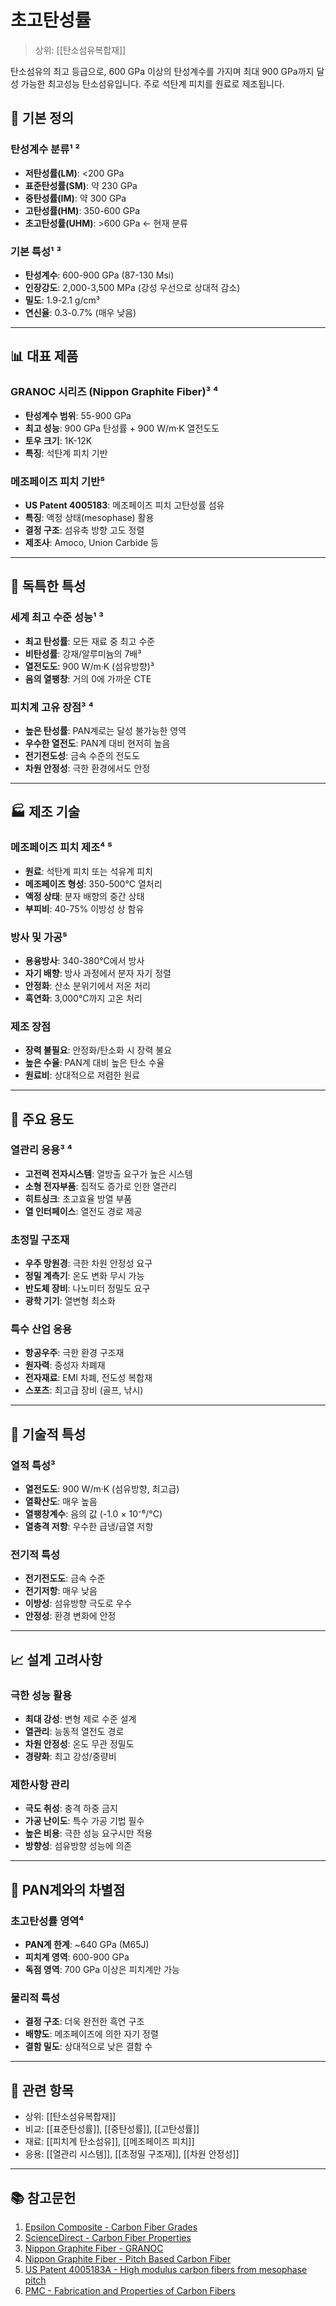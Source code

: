 # 초고탄성률

> 상위: [[탄소섬유복합재]]

탄소섬유의 최고 등급으로, 600 GPa 이상의 탄성계수를 가지며 최대 900 GPa까지 달성 가능한 최고성능 탄소섬유입니다. 주로 석탄계 피치를 원료로 제조됩니다.

## 🔩 기본 정의

### 탄성계수 분류¹ ²
- **저탄성률(LM)**: <200 GPa
- **표준탄성률(SM)**: 약 230 GPa
- **중탄성률(IM)**: 약 300 GPa
- **고탄성률(HM)**: 350-600 GPa
- **초고탄성률(UHM)**: >600 GPa ← 현재 분류

### 기본 특성¹ ³
- **탄성계수**: 600-900 GPa (87-130 Msi)
- **인장강도**: 2,000-3,500 MPa (강성 우선으로 상대적 감소)
- **밀도**: 1.9-2.1 g/cm³
- **연신율**: 0.3-0.7% (매우 낮음)

---

## 📊 대표 제품

### GRANOC 시리즈 (Nippon Graphite Fiber)³ ⁴
- **탄성계수 범위**: 55-900 GPa
- **최고 성능**: 900 GPa 탄성률 + 900 W/m·K 열전도도
- **토우 크기**: 1K-12K
- **특징**: 석탄계 피치 기반

### 메조페이즈 피치 기반⁵
- **US Patent 4005183**: 메조페이즈 피치 고탄성률 섬유
- **특징**: 액정 상태(mesophase) 활용
- **결정 구조**: 섬유축 방향 고도 정렬
- **제조사**: Amoco, Union Carbide 등

---

## 🎯 독특한 특성

### 세계 최고 수준 성능¹ ³
- **최고 탄성률**: 모든 재료 중 최고 수준
- **비탄성률**: 강재/알루미늄의 7배³
- **열전도도**: 900 W/m·K (섬유방향)³
- **음의 열팽창**: 거의 0에 가까운 CTE

### 피치계 고유 장점³ ⁴
- **높은 탄성률**: PAN계로는 달성 불가능한 영역
- **우수한 열전도**: PAN계 대비 현저히 높음
- **전기전도성**: 금속 수준의 전도도
- **차원 안정성**: 극한 환경에서도 안정

---

## 🏭 제조 기술

### 메조페이즈 피치 제조⁴ ⁵
- **원료**: 석탄계 피치 또는 석유계 피치
- **메조페이즈 형성**: 350-500°C 열처리
- **액정 상태**: 분자 배향의 중간 상태
- **부피비**: 40-75% 이방성 상 함유

### 방사 및 가공⁵
- **용융방사**: 340-380°C에서 방사
- **자기 배향**: 방사 과정에서 분자 자기 정렬
- **안정화**: 산소 분위기에서 저온 처리
- **흑연화**: 3,000°C까지 고온 처리

### 제조 장점
- **장력 불필요**: 안정화/탄소화 시 장력 불요
- **높은 수율**: PAN계 대비 높은 탄소 수율
- **원료비**: 상대적으로 저렴한 원료

---

## 🌟 주요 용도

### 열관리 응용³ ⁴
- **고전력 전자시스템**: 열방출 요구가 높은 시스템
- **소형 전자부품**: 집적도 증가로 인한 열관리
- **히트싱크**: 초고효율 방열 부품
- **열 인터페이스**: 열전도 경로 제공

### 초정밀 구조재
- **우주 망원경**: 극한 차원 안정성 요구
- **정밀 계측기**: 온도 변화 무시 가능
- **반도체 장비**: 나노미터 정밀도 요구
- **광학 기기**: 열변형 최소화

### 특수 산업 응용
- **항공우주**: 극한 환경 구조재
- **원자력**: 중성자 차폐재
- **전자재료**: EMI 차폐, 전도성 복합재
- **스포츠**: 최고급 장비 (골프, 낚시)

---

## 🔬 기술적 특성

### 열적 특성³
- **열전도도**: 900 W/m·K (섬유방향, 최고급)
- **열확산도**: 매우 높음
- **열팽창계수**: 음의 값 (-1.0 × 10⁻⁶/°C)
- **열충격 저항**: 우수한 급냉/급열 저항

### 전기적 특성
- **전기전도도**: 금속 수준
- **전기저항**: 매우 낮음
- **이방성**: 섬유방향 극도로 우수
- **안정성**: 환경 변화에 안정

---

## 📈 설계 고려사항

### 극한 성능 활용
- **최대 강성**: 변형 제로 수준 설계
- **열관리**: 능동적 열전도 경로
- **차원 안정성**: 온도 무관 정밀도
- **경량화**: 최고 강성/중량비

### 제한사항 관리
- **극도 취성**: 충격 하중 금지
- **가공 난이도**: 특수 가공 기법 필수
- **높은 비용**: 극한 성능 요구시만 적용
- **방향성**: 섬유방향 성능에 의존

---

## 🎯 PAN계와의 차별점

### 초고탄성률 영역⁴
- **PAN계 한계**: ~640 GPa (M65J)
- **피치계 영역**: 600-900 GPa
- **독점 영역**: 700 GPa 이상은 피치계만 가능

### 물리적 특성
- **결정 구조**: 더욱 완전한 흑연 구조
- **배향도**: 메조페이즈에 의한 자기 정렬
- **결함 밀도**: 상대적으로 낮은 결함 수

---

## 🔗 관련 항목
- 상위: [[탄소섬유복합재]]
- 비교: [[표준탄성률]], [[중탄성률]], [[고탄성률]]
- 재료: [[피치계 탄소섬유]], [[메조페이즈 피치]]
- 응용: [[열관리 시스템]], [[초정밀 구조재]], [[차원 안정성]]

---

## 📚 참고문헌

1. [Epsilon Composite - Carbon Fiber Grades](https://www.epsilon-composite.com/en/carbon-fiber-grades)
2. [ScienceDirect - Carbon Fiber Properties](https://www.sciencedirect.com/topics/materials-science/carbon-fiber-properties)
3. [Nippon Graphite Fiber - GRANOC](https://www.ngfworld.com/en/fiber/high_modulus.html)
4. [Nippon Graphite Fiber - Pitch Based Carbon Fiber](https://www.ngfworld.com/en/fiber.html)
5. [US Patent 4005183A - High modulus carbon fibers from mesophase pitch](https://patents.google.com/patent/US4005183A/en)
6. [PMC - Fabrication and Properties of Carbon Fibers](https://pmc.ncbi.nlm.nih.gov/articles/PMC5513585/)